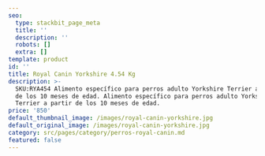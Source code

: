 ```yaml
---
seo:
  type: stackbit_page_meta
  title: ''
  description: ''
  robots: []
  extra: []
template: product
id: ''
title: Royal Canin Yorkshire 4.54 Kg
description: >-
  SKU:RYA454 Alimento específico para perros adulto Yorkshire Terrier a partir
  de los 10 meses de edad. Alimento específico para perros adulto Yorkshire
  Terrier a partir de los 10 meses de edad.
price: '850'
default_thumbnail_image: /images/royal-canin-yorkshire.jpg
default_original_image: /images/royal-canin-yorkshire.jpg
category: src/pages/category/perros-royal-canin.md
featured: false
---
```

